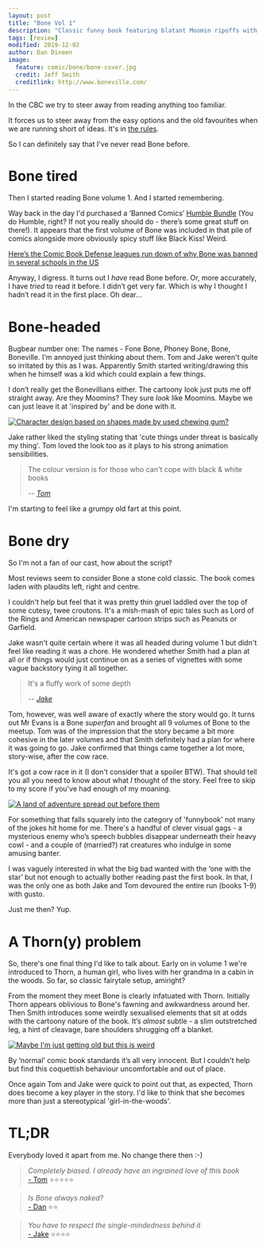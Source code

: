 ```yaml
---
layout: post
title: "Bone Vol 1"
description: "Classic funny book featuring blatant Moomin ripoffs with weird names"
tags: [review]
modified: 2019-12-02
author: Dan Dineen
image:
  feature: comic/bone/bone-cover.jpg
  credit: Jeff Smith
  creditlink: http://www.boneville.com/
---
```


In the CBC we try to steer away from reading anything too familiar.

It forces us to steer away from the easy options and the old favourites when we are running short of ideas. It's in [the rules]({{site-url}}/about/).

So I can definitely say that I've never read Bone before.

# Bone tired

Then I started reading Bone volume 1. And I started remembering.

Way back in the day I'd purchased a ‘Banned Comics’ [Humble Bundle](http://www.humblebundle.com) (You do Humble, right? If not you really should do - there’s some great stuff on there!). It appears that the first volume of Bone was included in that pile of comics alongside more obviously spicy stuff like Black Kiss! Weird.

[Here’s the Comic Book Defense leagues run down of why Bone was banned in several schools in the US](http://cbldf.org/banned-challenged-comics/case-study-bone/)

Anyway, I digress. It turns out I *have* read Bone before. Or, more accurately, I have *tried* to read it before. I didn’t get very far. Which is why I thought I hadn’t read it in the first place. Oh dear&hellip;

# Bone-headed

Bugbear number one: The names - Fone Bone, Phoney Bone, Bone, Boneville. I'm annoyed just thinking about them. Tom and Jake weren't quite so irritated by this as I was. Apparently Smith started writing/drawing this when he himself was a kid which could explain a few things.

I don’t really get the Bonevillians either. The cartoony look just puts me off straight away. Are they Moomins? They sure *look* like Moomins. Maybe we can just leave it at 'inspired by' and be done with it.

[![Character design based on shapes made by used chewing gum?]({{site.url}}/images/comic/bone/bone-spotlight.jpg)]({{site.url}}/images/comic/bone/bone-spotlight.jpg)

Jake rather liked the styling stating that 'cute things under threat is basically my thing'. Tom loved the look too as it plays to his strong animation sensibilities.

> The colour version is for those who can't cope with black & white books
>
> -- <cite>[Tom](https://twitter.com/tomwe)</cite>

I'm starting to feel like a grumpy old fart at this point.

# Bone dry

So I'm not a fan of our cast, how about the script?

Most reviews seem to consider Bone a stone cold classic. The book comes laden with plaudits left, right and centre.

I couldn't help but feel that it was pretty thin gruel laddled over the top of some cutesy, twee croutons. It's a mish-mash of epic tales such as Lord of the Rings and American newspaper cartoon strips such as Peanuts or Garfield.

Jake wasn't quite certain where it was all headed during volume 1 but didn't feel like reading it was a chore. He wondered whether Smith had a plan at all or if things would just continue on as a series of vignettes with some vague backstory tying it all together.

> It's a fluffy work of some depth
>
> -- <cite>[Jake](https://twitter.com/tygertale)</cite>

Tom, however, was well aware of exactly where the story would go. It turns out Mr Evans is a Bone *superfan* and brought all 9 volumes of Bone to the meetup. Tom was of the impression that the story became a bit more cohesive in the later volumes and that Smith definitely had a plan for where it was going to go. Jake confirmed that things came together a lot more, story-wise, after the cow race.

It's got a cow race in it (I don't consider that a spoiler BTW). That should tell you all you need to know about what *I* thought of the story. Feel free to skip to my score if you've had enough of my moaning.

[![A land of adventure spread out before them]({{site.url}}/images/comic/bone/bone-land.jpg)]({{site.url}}/images/comic/bone/bone-land.jpg)

For something that falls squarely into the category of 'funnybook' not many of the jokes hit home for me. There's a handful of clever visual gags - a mysterious enemy who’s speech bubbles disappear underneath their heavy cowl - and a couple of (married?) rat creatures who indulge in some amusing banter.

I was vaguely interested in what the big bad wanted with the ‘one with the star’ but not enough to actually bother reading past the first book. In that, I was the only one as both Jake and Tom devoured the entire run (books 1-9) with gusto.

Just me then? Yup.

# A Thorn(y) problem

So, there's one final thing I'd like to talk about. Early on in volume 1 we're introduced to Thorn, a human girl, who lives with her grandma in a cabin in the woods. So far, so classic fairytale setup, amiright?

From the moment they meet Bone is clearly infatuated with Thorn. Initially Thorn appears oblivious to Bone's fawning and awkwardness around her. Then Smith introduces some weirdly sexualised elements that sit at odds with the cartoony nature of the book. It’s *almost* subtle - a slim outstretched leg, a hint of cleavage, bare shoulders shrugging off a blanket.

[![Maybe I'm just getting old but this is weird]({{site.url}}/images/comic/bone/bone-thorn.jpg)]({{site.url}}/images/comic/bone/bone-thorn.jpg)

By ‘normal’ comic book standards it’s all very innocent. But I couldn't help but find this coquettish behaviour uncomfortable and out of place.

Once again Tom and Jake were quick to point out that, as expected, Thorn does become a key player in the story. I'd like to think that she becomes more than just a stereotypical 'girl-in-the-woods'.

# TL;DR

Everybody loved it apart from me. No change there then :-)

>*Completely biased. I already have an ingrained love of this book*<br>
>[- Tom](http://twitter.com/tomwe) ⭐⭐⭐⭐⭐

>*Is Bone always naked?*<br>
> [- Dan](http://twitter.com/dandineen) ⭐⭐

>*You have to respect the single-mindedness behind it*<br>
>[- Jake](http://twitter.com/tygertale) ⭐⭐⭐⭐
